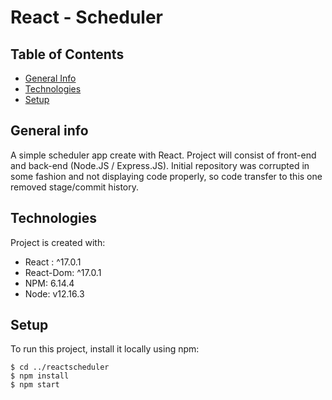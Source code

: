# React - Scheduler

## Table of Contents
* [General Info](#general-info)
* [Technologies](#technologies)
* [Setup](#setup)

## General info
A simple scheduler app create with React. Project will consist of front-end and back-end (Node.JS / Express.JS).
Initial repository was corrupted in some fashion and not displaying code properly, so code transfer to this one removed stage/commit history.

## Technologies
Project is created with:
* React : ^17.0.1
* React-Dom: ^17.0.1
* NPM: 6.14.4
* Node: v12.16.3

## Setup
To run this project, install it locally using npm:

```
$ cd ../reactscheduler
$ npm install
$ npm start
```
